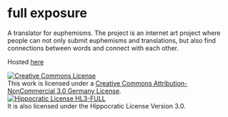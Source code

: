# full exposure
A translator for euphemisms. The project is an internet art project where people can not only submit euphemisms and translations, but also find connections between words and connect with each other.

Hosted [here](https://jamienorthman.github.io/wordsidontlike/)

<a rel="license" href="http://creativecommons.org/licenses/by-nc/3.0/de/"><img alt="Creative Commons License" style="border-width:0" src="https://i.creativecommons.org/l/by-nc/3.0/de/88x31.png" /></a><br />This work is licensed under a <a rel="license" href="http://creativecommons.org/licenses/by-nc/3.0/de/">Creative Commons Attribution-NonCommercial 3.0 Germany License</a>.
<br>
[![Hippocratic License HL3-FULL](https://img.shields.io/static/v1?label=Hippocratic%20License&message=HL3-FULL&labelColor=5e2751&color=bc8c3d)](https://firstdonoharm.dev/version/3/0/full.html)
<br>
It is also licensed under the Hippocratic License Version 3.0.
